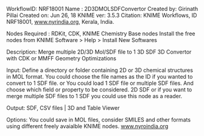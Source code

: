 WorkflowID: NRF18001
Name : 2D3DMOLSDFConvertor
Created by: Girinath Pillai
Created on: Jun 26, 18
KNIME ver: 3.5.3
Citation: KNIME Workflows, ID NRF18001, www.nyrindia.org, Kerala, India.

Nodes Required : RDKit, CDK, KNIME Chemistry Base nodes
Install the free nodes from KNIME Software > Help > Install New Softwares

Description:
Merge multiple 2D/3D Mol/SDF file to 1 3D SDF
3D Convertor with CDK or MMFF Geometry Optimizations

Input:
Define a directory or folder containing 2D or 3D chemical structures in MOL format.
You could choose the file names as the ID if you wanted to convert to 1 SDF file.
or
You could load 1 SDF file or multiple SDF files.
And choose which field or property to be considered.
2D SDF or if you want to merge multiple SDF files to 1 SDF you could use this node as a reader.

Output:
SDF, CSV files | 3D and Table Viewer

Options:
You could save in MOL files, consider SMILES and other formats using different freely avaialble KNIME nodes.
www.nyroindia.org
